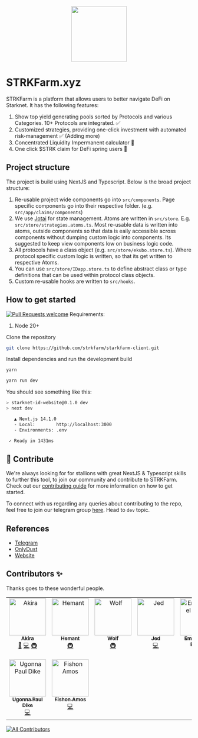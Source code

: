 <!-- prettier-ignore-start -->
<!-- markdownlint-disable -->
<div align="center" style="margin-top:50px">
  <img src="https://avatars.githubusercontent.com/u/165751591?s=200&v=4" height="150">
</div>
<!-- markdownlint-restore -->
<!-- prettier-ignore-end -->

# STRKFarm.xyz

STRKFarm is a platform that allows users to better navigate DeFi on Starknet. It has the following features:  
1. Show top yield generating pools sorted by Protocols and various Categories. 10+ Protocols are integrated. ✅
2. Customized strategies, providing one-click investment with automated risk-management ✅ (Adding more)
3. Concentrated Liquidity Impermanent calculator 🚧
4. One click $STRK claim for DeFi spring users 🚧

## Project structure
The project is build using NextJS and Typescript. Below is the broad project structure:  
1. Re-usable project wide components go into `src/components`. Page specific components go into their respective folder. (e.g. `src/app/claims/components`)
2. We use [Jotai](https://jotai.org/) for state management. Atoms are written in `src/store`. E.g. `src/store/strategies.atoms.ts`.
   Most re-usable data is written into atoms, outside components so that data is eaily accessible across components without dumping custom logic into components.
   Its suggested to keep view components low on business logic code.
3. All protocols have a class object (e.g. `src/store/ekubo.store.ts`). Where protocol specific custom logic is written, so that its get written to respective Atoms.
4. You can use `src/store/IDapp.store.ts` to define abstract class or type definitions that can be used within protocol class objects.
5. Custom re-usable hooks are written to `src/hooks`.

## How to get started

[![Pull Requests welcome](https://img.shields.io/badge/PRs-welcome-ff69b4.svg?style=flat-square)](https://github.com/strkfarm/starkfarm-client/issues)
Requirements:
1. Node 20+

Clone the repository
```bash
git clone https://github.com/strkfarm/starkfarm-client.git
```

Install dependencies and run the development build

```bash
yarn

yarn run dev
```

You should see something like this:

```sh
> starknet-id-website@0.1.0 dev
> next dev

   ▲ Next.js 14.1.0
   - Local:        http://localhost:3000
   - Environments: .env

 ✓ Ready in 1431ms
```

## 🤝 Contribute


We're always looking for for stallions with great NextJS & Typescript skills to further this tool, to join our community and contribute to STRKFarm. Check out our [contributing guide](./CONTRIBUTING.md)
for more information on how to get started.

To connect with us regarding any queries about contributing to the repo, feel free to join our telegram group [here](https://t.me/+HQ_eHaXmF-1lZDc1). Head to `dev` topic.


## References

- [Telegram](https://t.me/+HQ_eHaXmF-1lZDc1)
- [OnlyDust](https://app.onlydust.com/p/strkfarm)
- [Website](https://www.strkfarm.xyz/)

## Contributors ✨
Thanks goes to these wonderful people.

<!-- ALL-CONTRIBUTORS-LIST:START - Do not remove or modify this section -->
<!-- prettier-ignore-start -->
<!-- markdownlint-disable -->
<table>
  <tbody>
    <tr>
      <td align="center" valign="top" width="14.28%"><a href="https://github.com/akiraonstarknet"><img src="https://avatars.githubusercontent.com/u/156126180?v=4?s=100" width="100px;" alt="Akira "/><br /><sub><b>Akira </b></sub></a><br /><a href="#ideas-akiraonstarknet" title="Ideas, Planning, & Feedback">🤔</a> <a href="#code-akiraonstarknet" title="Code">💻</a> <a href="#infra-akiraonstarknet" title="Infrastructure (Hosting, Build-Tools, etc)">🚇</a></td>
      <td align="center" valign="top" width="14.28%"><a href="https://hemant.lol"><img src="https://avatars.githubusercontent.com/u/85151171?v=4?s=100" width="100px;" alt="Hemant"/><br /><sub><b>Hemant</b></sub></a><br /><a href="#infra-hemantwasthere" title="Infrastructure (Hosting, Build-Tools, etc)">🚇</a></td>
      <td align="center" valign="top" width="14.28%"><a href="https://github.com/raizo07"><img src="https://avatars.githubusercontent.com/u/81079370?v=4?s=100" width="100px;" alt="Wolf"/><br /><sub><b>Wolf</b></sub></a><br /><a href="#infra-raizo07" title="Infrastructure (Hosting, Build-Tools, etc)">🚇</a></td>
      <td align="center" valign="top" width="14.28%"><a href="https://github.com/jedstroke"><img src="https://avatars.githubusercontent.com/u/86930056?v=4?s=100" width="100px;" alt="Jed"/><br /><sub><b>Jed</b></sub></a><br /><a href="#code-jedstroke" title="Code">💻</a></td>
      <td align="center" valign="top" width="14.28%"><a href="https://github.com/EjembiEmmanuel"><img src="https://avatars.githubusercontent.com/u/83036156?v=4?s=100" width="100px;" alt="Emmaunuel Ejembi"/><br /><sub><b>Emmaunuel Ejembi</b></sub></a><br /><a href="#code-EjembiEmmanuel" title="Code">💻</a> <a href="#doc-EjembiEmmanuel" title="Documentation">📖</a></td>
      <td align="center" valign="top" width="14.28%"><a href="https://github.com/kateberryd"><img src="https://avatars.githubusercontent.com/u/35270183?v=4?s=100" width="100px;" alt="Catherine Jonathan"/><br /><sub><b>Catherine Jonathan</b></sub></a><br /><a href="#code-kateberryd" title="Code">💻</a></td>
      <td align="center" valign="top" width="14.28%"><a href="https://github.com/NeelkanthTandel"><img src="https://avatars.githubusercontent.com/u/68822066?v=4?s=100" width="100px;" alt="Neelkanth Tandel"/><br /><sub><b>Neelkanth Tandel</b></sub></a><br /><a href="#review-NeelkanthTandel" title="Reviewed Pull Requests">👀</a></td>
    </tr>
    <tr>
      <td align="center" valign="top" width="14.28%"><a href="https://github.com/Ugo-X"><img src="https://avatars.githubusercontent.com/u/133219527?v=4?s=100" width="100px;" alt="Ugonna Paul Dike"/><br /><sub><b>Ugonna Paul Dike</b></sub></a><br /><a href="#code-Ugo-X" title="Code">💻</a></td>
      <td align="center" valign="top" width="14.28%"><a href="https://fishonsnote.medium.com/"><img src="https://avatars.githubusercontent.com/u/43862685?v=4?s=100" width="100px;" alt="Fishon Amos"/><br /><sub><b>Fishon Amos</b></sub></a><br /><a href="#code-fishonamos" title="Code">💻</a></td>
    </tr>
  </tbody>
</table>

<!-- markdownlint-restore -->
<!-- prettier-ignore-end -->

<!-- ALL-CONTRIBUTORS-LIST:END -->

[![All Contributors](https://img.shields.io/github/all-contributors/akiraonstarknet/starkfarm-client?color=ee8449&style=flat-square)](#contributors)

